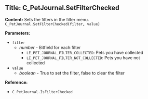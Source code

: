 ## Title: C_PetJournal.SetFilterChecked

**Content:**
Sets the filters in the filter menu.
`C_PetJournal.SetFilterChecked(filter, value)`

**Parameters:**
- `filter`
  - *number* - Bitfield for each filter
    - `LE_PET_JOURNAL_FILTER_COLLECTED`: Pets you have collected
    - `LE_PET_JOURNAL_FILTER_NOT_COLLECTED`: Pets you have not collected
- `value`
  - *boolean* - True to set the filter, false to clear the filter

**Reference:**
- `C_PetJournal.IsFilterChecked`